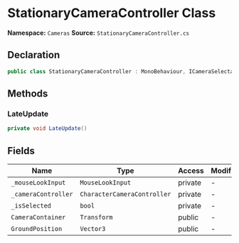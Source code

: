 # StationaryCameraController Class

**Namespace:** `Cameras`
**Source:** `StationaryCameraController.cs`

## Declaration

```csharp
public class StationaryCameraController : MonoBehaviour, ICameraSelectable
```

## Methods

### LateUpdate

```csharp
private void LateUpdate()
```

## Fields

| Name | Type | Access | Modifiers |
|------|------|--------|-----------|
| `_mouseLookInput` | `MouseLookInput` | private | - |
| `_cameraController` | `CharacterCameraController` | private | - |
| `_isSelected` | `bool` | private | - |
| `CameraContainer` | `Transform` | public | - |
| `GroundPosition` | `Vector3` | public | - |

